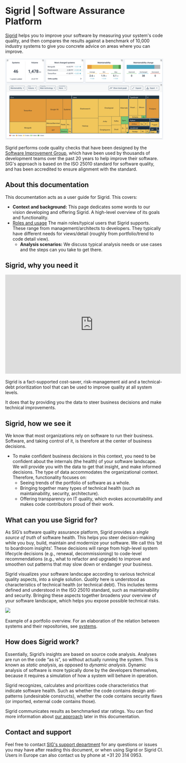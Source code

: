 # Sigrid | Software Assurance Platform

[Sigrid](https://www.softwareimprovementgroup.com/solutions/sigrid-software-assurance-platform/) helps you to improve your software by measuring your system's code quality, and then compares the results against a benchmark of 10,000 industry systems to give you concrete advice on areas where you can improve.

<img src="images/sigrid-dashboard.png" width="700" />

Sigrid performs code quality checks that have been designed by the [Software Improvement Group](https://www.softwareimprovementgroup.com/), which have been used by thousands of development teams over the past 20 years to help improve their software. SIG's approach is based on the ISO 25010 standard for software quality, and has been accredited to ensure alignment with the standard.

## About this documentation

This documentation acts as a user guide for Sigrid. This covers:

- **Context and background:** This page dedicates some words to our vision developing and offering Sigrid. A high-level overview of its goals and functionality.  
- [Roles and usage](getting-started/roles-and-usage.md) The main roles/typical users that Sigrid supports. These range from management/architects to developers. They typically have different needs for views/detail (roughly from portfolio/trend to code detail view). 
  - **Analysis scenarios:** We discuss typical analysis needs or use cases and the steps can you take to get there.
  
## Sigrid, why you need it

<iframe width="560" height="315" src="https://www.youtube.com/embed/7xvcN9S5zY8" title="YouTube video player" frameborder="0" allow="accelerometer; autoplay; clipboard-write; encrypted-media; gyroscope; picture-in-picture; web-share" allowfullscreen></iframe>

Sigrid is a fact-supported cost-saver, risk-management aid and a technical-debt prioritization tool that can be used to improve quality at all system levels. 

It does that by providing you the data to steer business decisions and make technical improvements.

## Sigrid, how we see it 

We know that most organizations rely on software to run their business. Software, and taking control of it, is therefore at the center of business decisions.

- To make confident business decisions in this context, you need to be confident about the internals (the health) of your software landscape. We will provide you with the data to get that insight, and make informed decisions. The type of data accommodates the organizational context. Therefore, functionality focuses on:
  - Seeing trends of the portfolio of software as a whole.
  - Bringing together many types of technical health (such as maintainability, security, architecture).
  - Offering transparency on IT quality, which evokes accountability and makes code contributors proud of their work.

## What can you use Sigrid for?

As SIG’s software quality assurance platform, Sigrid provides a *single source of truth* of software health. This helps you steer decision-making while you buy, build, maintain and modernize your software. We call this ‘bit to boardroom insights’. These decisions will range from high-level system lifecycle decisions (e.g., renewal, decommissioning) to code-level recommendations (e.g., what to refactor and upgrade) to improve and smoothen out patterns that may slow down or endanger your business.

Sigrid visualizes your software landscape according to various technical quality aspects, into a single solution. *Quality* here is understood as characteristics of technical health (or technical debt). This includes terms defined and understood in the ISO 25010 standard, such as maintainability and security. Bringing these aspects together broadens your overview of your software landscape, which helps you expose possible technical risks. 

<img src="images/portfolio-systems.png" width="600" />

Example of a portfolio overview. For an elaboration of the relation between systems and their repositories, see [systems](organization-integration/systems.md).

## How does Sigrid work?

Essentially, Sigrid’s insights are based on source code analysis. Analyses are run on the code “as is”, so without actually running the system. This is known as *static analysis*, as opposed to *dynamic analysis*. Dynamic analysis of software is more typically done by the developers themselves, because it requires a simulation of how a system will behave in operation.

Sigrid recognizes, calculates and prioritizes code characteristics that indicate software health. Such as whether the code contains design anti-patterns (undesirable constructs), whether the code contains security flaws (or imported, external code contains those).  

Sigrid communicates results as benchmarked star ratings. You can find more information about [our approach](getting-started/approach.md) later in this documentation.

## Contact and support

Feel free to contact [SIG's support department](mailto:support@softwareimprovementgroup.com) for any questions or issues you may have after reading this document, or when using Sigrid or Sigrid CI. Users in Europe can also contact us by phone at +31 20 314 0953.

